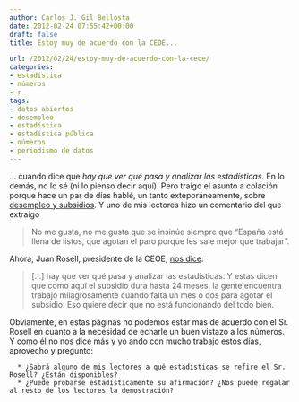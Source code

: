 ```yaml
---
author: Carlos J. Gil Bellosta
date: 2012-02-24 07:55:42+00:00
draft: false
title: Estoy muy de acuerdo con la CEOE...

url: /2012/02/24/estoy-muy-de-acuerdo-con-la-ceoe/
categories:
- estadística
- números
- r
tags:
- datos abiertos
- desempleo
- estadística
- estadística pública
- números
- periodismo de datos
---
```


... cuando dice que _hay que ver qué pasa y analizar las estadísticas_. En lo demás, no lo sé (ni lo pienso decir aquí). Pero traigo el asunto a colación porque hace un par de días hablé, un tanto exteporáneamente, sobre [desempleo y subsidios](http://www.datanalytics.com/blog/2012/02/22/desempleo-incentivos-y-geometria/). Y uno de mis lectores hizo un comentario del que extraigo


<blockquote>No me gusta, no me gusta que se insinúe siempre que “España está llena de listos, que agotan el paro porque les sale mejor que trabajar”.</blockquote>


Ahora, Juan Rosell, presidente de la CEOE, [nos dice](http://www.expansion.com/2012/02/23/economia/1329987279.html):


<blockquote>[...] hay que ver qué pasa y analizar las estadísticas. Y estas dicen que como aquí el subsidio dura hasta 24 meses, la gente encuentra trabajo milagrosamente cuando falta un mes o dos para agotar el subsidio. Eso quiere decir que no está funcionando del todo bien.</blockquote>


Obviamente, en estas páginas no podemos estar más de acuerdo con el Sr. Rosell en cuanto a la necesidad de echarle un buen vistazo a los números. Y como él no nos dice más y yo ando con mucho trabajo estos días, aprovecho y pregunto:



	  * ¿Sabrá alguno de mis lectores a qué estadísticas se refire el Sr. Rosell? ¿Están disponibles?
	  * ¿Puede probarse estadísticamente su afirmación? ¿Nos puede regalar al resto de los lectores la demostración?


